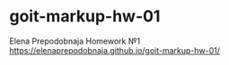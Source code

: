 # goit-markup-hw-01
Elena Prepodobnaja Homework №1
https://elenaprepodobnaja.github.io/goit-markup-hw-01/
